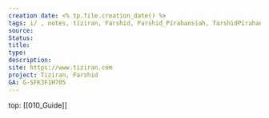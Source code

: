 ```yaml
---
creation date: <% tp.file.creation_date() %>
tags: i/ , notes, tiziran, Farshid, Farshid_Pirahansiah, farshidPirahansiah, mindMap
source: 
Status:
title:
type:
description: 
site: https://www.tiziran.com 
project: Tiziran, Farshid
GA: G-SFK3F1H705
---
```

top: [[010_Guide]]

